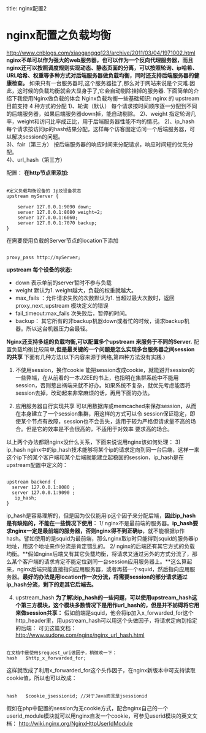 title: nginx配置2 

#  nginx配置之负载均衡 
http://www.cnblogs.com/xiaogangqq123/archive/2011/03/04/1971002.html
**nginx不单可以作为强大的web服务器，也可以作为一个反向代理服务器，而且nginx还可以按照调度规则实现动态、静态页面的分离，可以按照轮询、ip哈希、URL哈希、权重等多种方式对后端服务器做负载均衡，同时还支持后端服务器的健康检查。**
如果只有一台服务器时,这个服务器挂了,那么对于网站来说是个灾难.因此，这时候的负载均衡就会大显身手了,它会自动剔除挂掉的服务器.
下面简单的介绍下我使用Nginx做负载的体会
Nginx负载均衡一些基础知识:
nginx 的 upstream目前支持 4 种方式的分配 
1)、轮询（默认） 
每个请求按时间顺序逐一分配到不同的后端服务器，如果后端服务器down掉，能自动剔除。 
2)、weight 
指定轮询几率，weight和访问比率成正比，用于后端服务器性能不均的情况。 
2)、ip_hash 
每个请求按访问ip的hash结果分配，这样每个访客固定访问一个后端服务器，可以解决session的问题。  
3)、fair（第三方） 
按后端服务器的响应时间来分配请求，响应时间短的优先分配。  
4)、url_hash（第三方）

配置：
**在http节点里添加:**
```

#定义负载均衡设备的 Ip及设备状态 
upstream myServer {   

    server 127.0.0.1:9090 down; 
    server 127.0.0.1:8080 weight=2; 
    server 127.0.0.1:6060; 
    server 127.0.0.1:7070 backup; 
}

```
在需要使用负载的Server节点的location下添加
```

proxy_pass http://myServer;

```
**upstream 每个设备的状态:**
  * down 表示单前的server暂时不参与负载 
  * weight  默认为1. weight越大，负载的权重就越大。 
  * max_fails ：允许请求失败的次数默认为1. 当超过最大次数时，返回proxy_next_upstream 模块定义的错误 
  * fail_timeout:max_fails 次失败后，暂停的时间。 
  * backup： 其它所有的非backup机器down或者忙的时候，请求backup机器。所以这台机器压力会最轻。

**Nginx还支持多组的负载均衡,可以配置多个upstream  来服务于不同的Server.**
配置负载均衡比较简单,**但是最关键的一个问题是怎么实现多台服务器之间session的共享**
下面有几种方法(以下内容来源于网络,第四种方法没有实践.)
1) 不使用session，换作cookie
能把session改成cookie，就能避开session的一些弊端，在从前看的一本J2EE的书上，也指明在集群系统中不能用session，否则惹出祸端来就不好办。如果系统不复杂，就优先考虑能否将session去掉，改动起来非常麻烦的话，再用下面的办法。

2) 应用服务器自行实现共享
可以用数据库或memcached来保存session，从而在本身建立了一个session集群，用这样的方式可以令 session保证稳定，即使某个节点有故障，session也不会丢失，适用于较为严格但请求量不高的场合。但是它的效率是不会很高的，不适用于对效率 要求高的场合。

以上两个办法都跟nginx没什么关系，下面来说说用nginx该如何处理：
3) ip_hash
nginx中的ip_hash技术能够将某个ip的请求定向到同一台后端，这样一来这个ip下的某个客户端和某个后端就能建立起稳固的session，ip_hash是在upstream配置中定义的：
```

upstream backend {
  server 127.0.0.1:8080 ;
  server 127.0.0.1:9090 ;
   ip_hash;
}

```
ip_hash是容易理解的，但是因为仅仅能用ip这个因子来分配后端，**因此ip_hash是有缺陷的，不能在一些情况下使用：**
1/ nginx不是最前端的服务器。**ip_hash要求nginx一定是最前端的服务器，否则nginx得不到正确ip**，就不能根据ip作hash。譬如使用的是squid为最前端，那么nginx取ip时只能得到squid的服务器ip地址，用这个地址来作分流是肯定错乱的。
2/ nginx的后端还有其它方式的负载均衡。**假如nginx后端又有其它负载均衡，将请求又通过另外的方式分流了，那么某个客户端的请求肯定不能定位到同一台session应用服务器上。**这么算起来，nginx后端只能直接指向应用服务器，或者再搭一个squid，然后指向应用服务器。**最好的办法是用location作一次分流，将需要session的部分请求通过ip_hash分流，剩下的走其它后端去。**

4) upstream_hash
**为了解决ip_hash的一些问题，可以使用upstream_hash这个第三方模块，这个模块多数情况下是用作url_hash的，但是并不妨碍将它用来做session共享：**
假如前端是squid，他会将ip加入x_forwarded_for这个http_header里，用upstream_hash可以用这个头做因子，将请求定向到指定的后端：
可见这篇文档：http://www.sudone.com/nginx/nginx_url_hash.html
```

在文档中是使用$request_uri做因子，稍微改一下：
hash   $http_x_forwarded_for;

```
这样就改成了利用x_forwarded_for这个头作因子，在nginx新版本中可支持读取cookie值，所以也可以改成：
```

hash   $cookie_jsessionid; //对于Java而言是jsessionid

```
假如在php中配置的session为无cookie方式，配合nginx自己的一个userid_module模块就可以用nginx自发一个cookie，可参见userid模块的英文文档：
http://wiki.nginx.org/NginxHttpUserIdModule